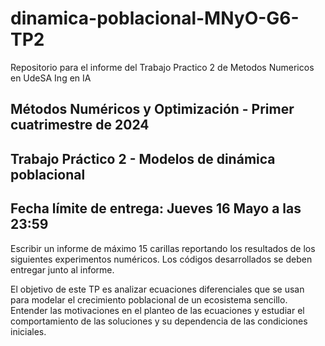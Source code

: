 # dinamica-poblacional-MNyO-G6-TP2
Repositorio para el informe del Trabajo Practico 2 de Metodos Numericos en UdeSA Ing en IA
## Métodos Numéricos y Optimización - Primer cuatrimestre de 2024
## Trabajo Práctico 2 - Modelos de dinámica poblacional
## Fecha límite de entrega: Jueves 16 Mayo a las 23:59

Escribir un informe de máximo 15 carillas reportando los resultados de los siguientes experimentos numéricos. Los códigos desarrollados se deben entregar junto al informe.

El objetivo de este TP es analizar ecuaciones diferenciales que se usan para modelar el crecimiento poblacional de un ecosistema sencillo. Entender las motivaciones en el planteo de las ecuaciones y estudiar el
comportamiento de las soluciones y su dependencia de las condiciones iniciales.
